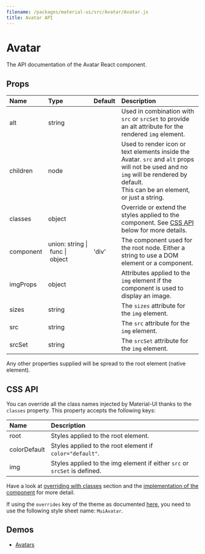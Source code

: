```yaml
---
filename: /packages/material-ui/src/Avatar/Avatar.js
title: Avatar API
---
```


<!--- This documentation is automatically generated, do not try to edit it. -->

# Avatar

<p class="description">The API documentation of the Avatar React component.</p>



## Props

| Name | Type | Default | Description |
|:-----|:-----|:--------|:------------|
| <span class="prop-name">alt</span> | <span class="prop-type">string |   | Used in combination with `src` or `srcSet` to provide an alt attribute for the rendered `img` element. |
| <span class="prop-name">children</span> | <span class="prop-type">node |   | Used to render icon or text elements inside the Avatar. `src` and `alt` props will not be used and no `img` will be rendered by default.<br>This can be an element, or just a string. |
| <span class="prop-name">classes</span> | <span class="prop-type">object |   | Override or extend the styles applied to the component. See [CSS API](#css-api) below for more details. |
| <span class="prop-name">component</span> | <span class="prop-type">union:&nbsp;string&nbsp;&#124;<br>&nbsp;func&nbsp;&#124;<br>&nbsp;object<br> | <span class="prop-default">'div'</span> | The component used for the root node. Either a string to use a DOM element or a component. |
| <span class="prop-name">imgProps</span> | <span class="prop-type">object |   | Attributes applied to the `img` element if the component is used to display an image. |
| <span class="prop-name">sizes</span> | <span class="prop-type">string |   | The `sizes` attribute for the `img` element. |
| <span class="prop-name">src</span> | <span class="prop-type">string |   | The `src` attribute for the `img` element. |
| <span class="prop-name">srcSet</span> | <span class="prop-type">string |   | The `srcSet` attribute for the `img` element. |

Any other properties supplied will be spread to the root element (native element).

## CSS API

You can override all the class names injected by Material-UI thanks to the `classes` property.
This property accepts the following keys:


| Name | Description |
|:-----|:------------|
| <span class="prop-name">root</span> | Styles applied to the root element.
| <span class="prop-name">colorDefault</span> | Styles applied to the root element if `color="default"`.
| <span class="prop-name">img</span> | Styles applied to the img element if either `src` or `srcSet` is defined.

Have a look at [overriding with classes](/customization/overrides#overriding-with-classes) section
and the [implementation of the component](https://github.com/mui-org/material-ui/tree/master/packages/material-ui/src/Avatar/Avatar.js)
for more detail.

If using the `overrides` key of the theme as documented
[here](/customization/themes#customizing-all-instances-of-a-component-type),
you need to use the following style sheet name: `MuiAvatar`.

## Demos

- [Avatars](/demos/avatars)

